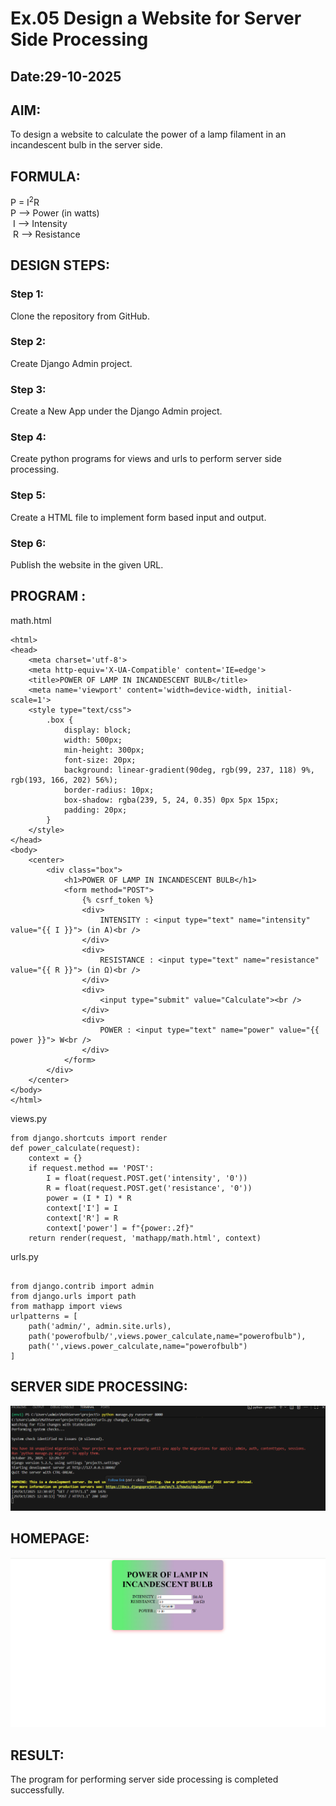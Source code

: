 # Ex.05 Design a Website for Server Side Processing
## Date:29-10-2025

## AIM:
 To design a website to calculate the power of a lamp filament in an incandescent bulb in the server side. 


## FORMULA:
P = I<sup>2</sup>R
<br> P --> Power (in watts)
<br> I --> Intensity
<br> R --> Resistance

## DESIGN STEPS:

### Step 1:
Clone the repository from GitHub.

### Step 2:
Create Django Admin project.

### Step 3:
Create a New App under the Django Admin project.

### Step 4:
Create python programs for views and urls to perform server side processing.

### Step 5:
Create a HTML file to implement form based input and output.

### Step 6:
Publish the website in the given URL.

## PROGRAM :

math.html
```
<html>
<head>
    <meta charset='utf-8'>
    <meta http-equiv='X-UA-Compatible' content='IE=edge'>
    <title>POWER OF LAMP IN INCANDESCENT BULB</title>
    <meta name='viewport' content='width=device-width, initial-scale=1'>
    <style type="text/css">
        .box {
            display: block;
            width: 500px;
            min-height: 300px;
            font-size: 20px;
            background: linear-gradient(90deg, rgb(99, 237, 118) 9%, rgb(193, 166, 202) 56%);
            border-radius: 10px;
            box-shadow: rgba(239, 5, 24, 0.35) 0px 5px 15px;
            padding: 20px;
        }
    </style>
</head>
<body>
    <center>
        <div class="box">
            <h1>POWER OF LAMP IN INCANDESCENT BULB</h1>
            <form method="POST">
                {% csrf_token %}
                <div>
                    INTENSITY : <input type="text" name="intensity" value="{{ I }}"> (in A)<br />
                </div>
                <div>
                    RESISTANCE : <input type="text" name="resistance" value="{{ R }}"> (in Ω)<br />
                </div>
                <div>
                    <input type="submit" value="Calculate"><br />
                </div>
                <div>
                    POWER : <input type="text" name="power" value="{{ power }}"> W<br />
                </div>
            </form>
        </div>
    </center>
</body>
</html>

```
views.py
```
from django.shortcuts import render
def power_calculate(request):
    context = {}
    if request.method == 'POST':
        I = float(request.POST.get('intensity', '0'))
        R = float(request.POST.get('resistance', '0'))
        power = (I * I) * R
        context['I'] = I
        context['R'] = R
        context['power'] = f"{power:.2f}"
    return render(request, 'mathapp/math.html', context)

```

urls.py
```

from django.contrib import admin
from django.urls import path
from mathapp import views
urlpatterns = [
    path('admin/', admin.site.urls),
    path('powerofbulb/',views.power_calculate,name="powerofbulb"),
    path('',views.power_calculate,name="powerofbulb")
]
```


## SERVER SIDE PROCESSING:
![alt text](<Screenshot 2025-10-29 123040.png>)


## HOMEPAGE:
![alt text](<Screenshot 2025-10-29 123104.png>)



## RESULT:
The program for performing server side processing is completed successfully.
